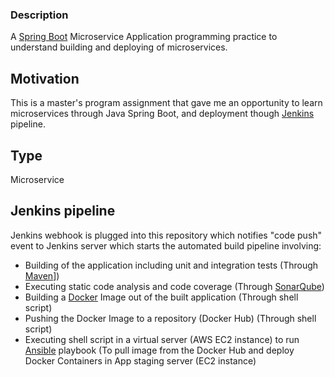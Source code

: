 ### Description
A [Spring Boot](https://spring.io/projects/spring-boot) Microservice Application programming practice to understand building and deploying of microservices.

## Motivation
This is a master's program assignment that gave me an opportunity to learn microservices through Java Spring Boot, and deployment though [Jenkins](https://www.jenkins.io) pipeline.

## Type
Microservice

## Jenkins pipeline
Jenkins webhook is plugged into this repository which notifies "code push" event to Jenkins server which starts the automated build pipeline involving:
- Building of the application including unit and integration tests (Through [Maven](https://maven.apache.org)])
- Executing static code analysis and code coverage (Through [SonarQube](https://www.sonarsource.com/products/sonarqube/))
- Building a [Docker](https://www.docker.com) Image out of the built application (Through shell script)
- Pushing the Docker Image to a repository (Docker Hub) (Through shell script)
- Executing shell script in a virtual server (AWS EC2 instance) to run [Ansible](https://www.ansible.com) playbook (To pull image from the Docker Hub and deploy Docker Containers in App staging server (EC2 instance)
